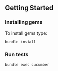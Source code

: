 ## Getting Started ##

### Installing gems ###
To install gems type:
```shell
bundle install
```

### Run tests  ###
```shell
bundle exec cucumber
```
